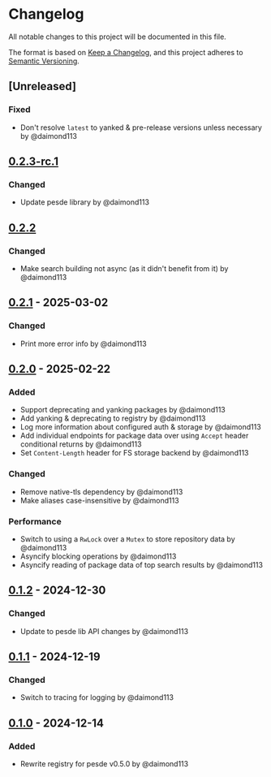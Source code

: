 # Changelog

All notable changes to this project will be documented in this file.

The format is based on [Keep a Changelog](https://keepachangelog.com/en/1.0.0/),
and this project adheres to [Semantic Versioning](https://semver.org/spec/v2.0.0.html).

## [Unreleased]
### Fixed
- Don't resolve `latest` to yanked & pre-release versions unless necessary by @daimond113

## [0.2.3-rc.1]
### Changed
- Update pesde library by @daimond113

## [0.2.2]
### Changed
- Make search building not async (as it didn't benefit from it) by @daimond113

## [0.2.1] - 2025-03-02
### Changed
- Print more error info by @daimond113

## [0.2.0] - 2025-02-22
### Added
- Support deprecating and yanking packages by @daimond113
- Add yanking & deprecating to registry by @daimond113
- Log more information about configured auth & storage by @daimond113
- Add individual endpoints for package data over using `Accept` header conditional returns by @daimond113
- Set `Content-Length` header for FS storage backend by @daimond113

### Changed
- Remove native-tls dependency by @daimond113
- Make aliases case-insensitive by @daimond113

### Performance
- Switch to using a `RwLock` over a `Mutex` to store repository data by @daimond113
- Asyncify blocking operations by @daimond113
- Asyncify reading of package data of top search results by @daimond113

## [0.1.2] - 2024-12-30
### Changed
- Update to pesde lib API changes by @daimond113

## [0.1.1] - 2024-12-19
### Changed
- Switch to tracing for logging by @daimond113

## [0.1.0] - 2024-12-14
### Added
- Rewrite registry for pesde v0.5.0 by @daimond113

[0.2.3-rc.1]: https://github.com/daimond113/pesde/compare/v0.6.2%2Bregistry.0.2.2..v0.7.0-rc.1%2Bregistry.0.2.3-rc.1
[0.2.2]: https://github.com/daimond113/pesde/compare/v0.6.0%2Bregistry.0.2.1..v0.6.1%2Bregistry.0.2.2
[0.2.1]: https://github.com/daimond113/pesde/compare/v0.6.0%2Bregistry.0.2.0..v0.6.0%2Bregistry.0.2.1
[0.2.0]: https://github.com/daimond113/pesde/compare/v0.5.3%2Bregistry.0.1.2..v0.6.0%2Bregistry.0.2.0
[0.1.2]: https://github.com/daimond113/pesde/compare/v0.5.2%2Bregistry.0.1.1..v0.5.3%2Bregistry.0.1.2
[0.1.1]: https://github.com/daimond113/pesde/compare/v0.5.1%2Bregistry.0.1.0..v0.5.2%2Bregistry.0.1.1
[0.1.0]: https://github.com/daimond113/pesde/compare/v0.4.7..v0.5.0%2Bregistry.0.1.0
